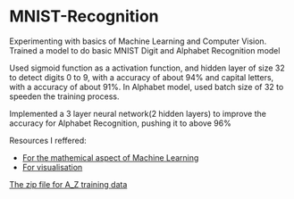 # MNIST-Recognition
Experimenting with basics of Machine Learning and Computer Vision. Trained a model to do basic MNIST Digit and Alphabet Recognition model

Used sigmoid function as a activation function, and hidden layer of size 32 to detect digits 0 to 9, with a accuracy of about 94% and capital letters, with a accuracy of about 91%. In Alphabet model, used batch size of 32 to speeden the training process.

Implemented a 3 layer neural network(2 hidden layers) to improve the accuracy for Alphabet Recognition, pushing it to above 96%

Resources I reffered:
- [For the mathemical aspect of Machine Learning](http://neuralnetworksanddeeplearning.com/index.html)
- [For visualisation](https://youtube.com/playlist?list=PLZHQObOWTQDNU6R1_67000Dx_ZCJB-3pi&feature=shared)

[The zip file for A_Z training data](./MNIST_AlphabetRecognition/A_Z%20Handwritten%20Data.zip)

